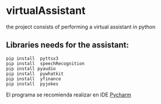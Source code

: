 # virtualAssistant
the project consists of performing a virtual assistant in python
## Libraries needs for the assistant:
```
pip install  pyttsx3
pip install  speechRecognition
pip install pyaudio
pip install  pywhatkit
pip install  yfinance
pip install  pyjokes
```
El programa se recomienda realizar en IDE [Pycharm](https://www.jetbrains.com/pycharm/)
